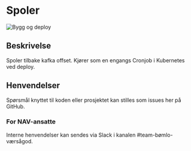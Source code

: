 # Spoler 
![Bygg og deploy](https://github.com/navikt/helse-spoler/workflows/Bygg%20og%20deploy/badge.svg)

## Beskrivelse
Spoler tilbake kafka offset. Kjører som en engangs Cronjob i Kubernetes ved deploy.

## Henvendelser
Spørsmål knyttet til koden eller prosjektet kan stilles som issues her på GitHub.

### For NAV-ansatte
Interne henvendelser kan sendes via Slack i kanalen #team-bømlo-værsågod.
